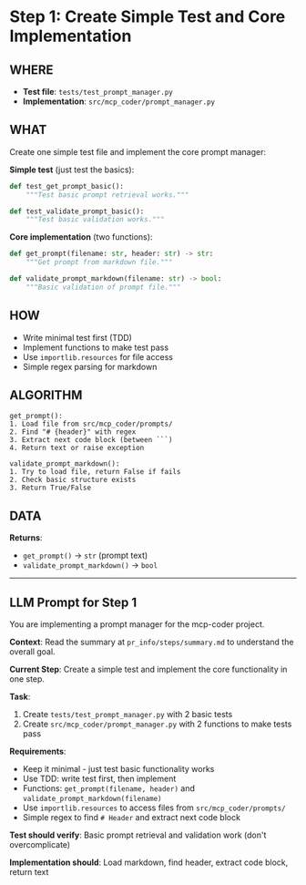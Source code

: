 # Step 1: Create Simple Test and Core Implementation

## WHERE
- **Test file**: `tests/test_prompt_manager.py`
- **Implementation**: `src/mcp_coder/prompt_manager.py`

## WHAT
Create one simple test file and implement the core prompt manager:

**Simple test** (just test the basics):
```python
def test_get_prompt_basic():
    """Test basic prompt retrieval works."""

def test_validate_prompt_basic():
    """Test basic validation works."""
```

**Core implementation** (two functions):
```python
def get_prompt(filename: str, header: str) -> str:
    """Get prompt from markdown file."""

def validate_prompt_markdown(filename: str) -> bool:
    """Basic validation of prompt file."""
```

## HOW
- Write minimal test first (TDD)
- Implement functions to make test pass
- Use `importlib.resources` for file access
- Simple regex parsing for markdown

## ALGORITHM
```
get_prompt():
1. Load file from src/mcp_coder/prompts/
2. Find "# {header}" with regex
3. Extract next code block (between ```)
4. Return text or raise exception

validate_prompt_markdown():
1. Try to load file, return False if fails
2. Check basic structure exists
3. Return True/False
```

## DATA
**Returns**:
- `get_prompt()` → `str` (prompt text)
- `validate_prompt_markdown()` → `bool`

---

## LLM Prompt for Step 1

You are implementing a prompt manager for the mcp-coder project.

**Context**: Read the summary at `pr_info/steps/summary.md` to understand the overall goal.

**Current Step**: Create a simple test and implement the core functionality in one step.

**Task**: 
1. Create `tests/test_prompt_manager.py` with 2 basic tests
2. Create `src/mcp_coder/prompt_manager.py` with 2 functions to make tests pass

**Requirements**:
- Keep it minimal - just test basic functionality works
- Use TDD: write test first, then implement
- Functions: `get_prompt(filename, header)` and `validate_prompt_markdown(filename)`
- Use `importlib.resources` to access files from `src/mcp_coder/prompts/`
- Simple regex to find `# Header` and extract next code block

**Test should verify**: Basic prompt retrieval and validation work (don't overcomplicate)

**Implementation should**: Load markdown, find header, extract code block, return text
